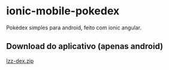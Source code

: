# ionic-mobile-pokedex
Pokédex simples para android, feito com ionic angular.

## Download do aplicativo (apenas android)

[lzz-dex.zip](https://github.com/luczz1/ionic-mobile-pokedex/files/10050527/lzz-dex.zip)

